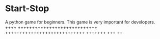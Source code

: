 # Start-Stop
A python game for beginners. This game is very important for developers.
++++
++++++++++++++++++++++++++++
++++++++++++++++++++++++++++
+++++++
+++
++
